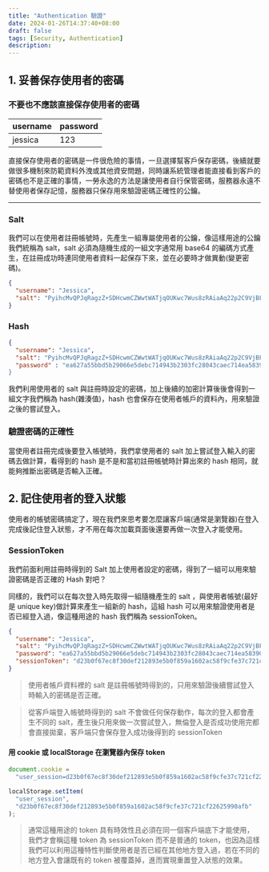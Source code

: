 ```yaml
---
title: "Authentication 驗證"
date: 2024-01-26T14:37:40+08:00
draft: false
tags: [Security, Authentication]
description:
---
```


## 1. 妥善保存使用者的密碼

### 不要也不應該直接保存使用者的密碼

| username | password |
| -------- | -------- |
| jessica  | 123      |

直接保存使用者的密碼是一件很危險的事情，一旦選擇幫客戶保存密碼，後續就要做很多機制來防範資料外洩或其他資安問題，同時讓系統管理者能直接看到客戶的密碼也不是正確的事情，一勞永逸的方法是讓使用者自行保管密碼，服務器永遠不替使用者保存記憶，服務器只保存用來驗證密碼正確性的公鑰。

---

### Salt

我們可以在使用者註冊帳號時，先產生一組專屬使用者的公鑰，像這樣用途的公鑰我們統稱為 salt，salt 必須為隨機生成的一組文字通常用 base64 的編碼方式產生，在註冊成功時連同使用者資料一起保存下來，並在必要時才做異動(變更密碼)。

```json
{
  "username": "Jessica",
  "salt": "PyihcMvQPJqRagzZ+SDHcwmCZWwtWATjqOUKwc7Wus8zRAiaAq22p2C9VjBFjJM5omVh9yrtYK9s92zXS7NBvBk701fjqf/PBgiYs7UpfOYQi2FHU61zH9q9Uvqa/MmETSzi8f7YETQT4/AfjNNJ9gO1LCxaBRake/xXtZMo+tI="
}
```

### Hash

```json
{
  "username": "Jessica",
  "salt": "PyihcMvQPJqRagzZ+SDHcwmCZWwtWATjqOUKwc7Wus8zRAiaAq22p2C9VjBFjJM5omVh9yrtYK9s92zXS7NBvBk701fjqf/PBgiYs7UpfOYQi2FHU61zH9q9Uvqa/MmETSzi8f7YETQT4/AfjNNJ9gO1LCxaBRake/xXtZMo+tI=",
  "password" : "ea627a55bbd5b29066e5debc714943b2303fc28043caec714ea58390ccf23767""
}
```

我們利用使用者的 salt 與註冊時設定的密碼，加上後續的加密計算後後會得到一組文字我們稱為 hash(雜湊值)，hash 也會保存在使用者帳戶的資料內，用來驗證之後的嘗試登入。

### 驗證密碼的正確性

當使用者註冊完成後要登入帳號時，我們拿使用者的 salt 加上嘗試登入輸入的密碼去做計算，看得到的 hash 是不是和當初註冊帳號時計算出來的 hash 相同，就能夠推斷出密碼是否輸入正確。

## 2. 記住使用者的登入狀態

使用者的帳號密碼搞定了，現在我們來思考要怎麼讓客戶端(通常是瀏覽器)在登入完成後記住登入狀態，才不用在每次加載頁面後還要再做一次登入才能使用。

### SessionToken

我們前面利用註冊時得到的 Salt 加上使用者設定的密碼，得到了一組可以用來驗證密碼是否正確的 Hash 對吧？

同樣的，我們可以在每次登入時先取得一組隨機產生的 salt ，與使用者帳號(最好是 unique key)做計算來產生一組新的 hash，這組 hash 可以用來驗證使用者是否已經登入過，像這種用途的 hash 我們稱為 sessionToken。

```json
{
  "username": "Jessica",
  "salt": "PyihcMvQPJqRagzZ+SDHcwmCZWwtWATjqOUKwc7Wus8zRAiaAq22p2C9VjBFjJM5omVh9yrtYK9s92zXS7NBvBk701fjqf/PBgiYs7UpfOYQi2FHU61zH9q9Uvqa/MmETSzi8f7YETQT4/AfjNNJ9gO1LCxaBRake/xXtZMo+tI=",
  "password": "ea627a55bbd5b29066e5debc714943b2303fc28043caec714ea58390ccf23767",
  "sessionToken": "d23b0f67ec8f30def212893e5b0f859a1602ac58f9cfe37c721cf22625990afb"
}
```

> 使用者帳戶資料裡的 salt 是註冊帳號時得到的，只用來驗證後續嘗試登入時輸入的密碼是否正確。

> 從客戶端登入帳號時得到的 salt 不會做任何保存動作，每次的登入都會產生不同的 salt，產生後只用來做一次嘗試登入，無倫登入是否成功使用完都會直接拋棄，客戶端只會保存登入成功後得到的 sessionToken

#### 用 cookie 或 localStorage 在瀏覽器內保存 token

```js
document.cookie =
  "user_session=d23b0f67ec8f30def212893e5b0f859a1602ac58f9cfe37c721cf22625990afb";
```

```js
localStorage.setItem(
  "user_session",
  "d23b0f67ec8f30def212893e5b0f859a1602ac58f9cfe37c721cf22625990afb"
);
```

> 通常這種用途的 token 具有時效性且必須在同一個客戶端底下才能使用，我們才會稱這種 token 為 sessionToken 而不是普通的 token，也因為這樣我們可以利用這種特性判斷使用者是否已經在其他地方登入過，若在不同的地方登入會讓既有的 token 被覆蓋掉，進而實現重置登入狀態的效果。
